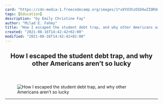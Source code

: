 ```yaml
---
card: "https://cdn-media-1.freecodecamp.org/images/1*x8YU3hzOSD4wZIQRUmj7ww.jpeg"
tags: [Education]
description: "by Emily Christine Fay"
author: "Milad E. Fahmy"
title: "How I escaped the student debt trap, and why other Americans aren’t so lucky"
created: "2021-08-16T14:42:42+02:00"
modified: "2021-08-16T14:42:42+02:00"
---
```

<div class="site-wrapper">
<main id="site-main" class="site-main outer">
<div class="inner">
<article class="post-full post tag-education tag-life tag-self-improvement tag-politics tag-life-lessons ">
<header class="post-full-header">
<h1 class="post-full-title">How I escaped the student debt trap, and why other Americans aren’t so lucky</h1>
</header>
<figure class="post-full-image">
<picture>
<source media="(max-width: 700px)" sizes="1px" srcset="data:image/gif;base64,R0lGODlhAQABAIAAAAAAAP///yH5BAEAAAAALAAAAAABAAEAAAIBRAA7 1w">
<source media="(min-width: 701px)" sizes="(max-width: 800px) 400px,
(max-width: 1170px) 700px,
1400px" srcset="https://cdn-media-1.freecodecamp.org/images/1*x8YU3hzOSD4wZIQRUmj7ww.jpeg 300w,
https://cdn-media-1.freecodecamp.org/images/1*x8YU3hzOSD4wZIQRUmj7ww.jpeg 600w,
https://cdn-media-1.freecodecamp.org/images/1*x8YU3hzOSD4wZIQRUmj7ww.jpeg 1000w,
https://cdn-media-1.freecodecamp.org/images/1*x8YU3hzOSD4wZIQRUmj7ww.jpeg 2000w">
<img onerror="this.style.display='none'" src="https://cdn-media-1.freecodecamp.org/images/1*x8YU3hzOSD4wZIQRUmj7ww.jpeg" alt="How I escaped the student debt trap, and why other Americans aren’t so lucky">
</picture>
</figure>
<section class="post-full-content">
<div class="post-content medium-migrated-article">
</div>
<hr>
</section>
</article>
</div>
</main>
</div>
<!-- Google Tag Manager (noscript) -->
<!-- End Google Tag Manager (noscript) -->

